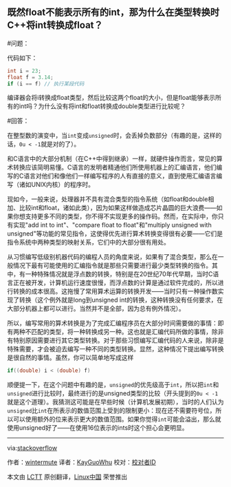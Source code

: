 既然float不能表示所有的int，那为什么在类型转换时C++将int转换成float？
---------

#问题：

代码如下：

```C
int i = 23;
float f = 3.14;
if (i == f) // 执行某段代码
```

编译器会将i转换成float类型，然后比较这两个float的大小，但是float能够表示所有的int吗？为什么没有将int和float转换成double类型进行比较呢？

#回答：

在整型数的演变中，当`int`变成`unsigned`时，会丢掉负数部分（有趣的是，这样的话，`0u < -1`就是对的了）。

和C语言中的大部分机制（在C++中得到继承）一样，就硬件操作而言，常见的算术转换应该简明易懂。C语言的发明者精通他们所使用机器上的汇编语言，他们编写的C语言对他们和像他们一样编写程序的人有直接的意义，直到使用汇编语言编写（诸如UNIX内核）的程序时。

现如今，一般来说，处理器并不具有混合类型的指令系统（如float和double相加、比较int和float，诸如此类），因为如果这样做造成芯片晶圆的巨大浪费——如果你想支持更多不同的类型，你不得不实现更多的操作码。然而，在实际中，你只有实现"add int to int"、"compare float to float"和"multiply unsigned with unsigned"等功能的常见指令，这使得优先进行算术转换变得很有必要——它们是指令系统中两种类型的映射关系，它们中的大部分很有用处。

从习惯编写低级别机器代码的编程人员的角度来说，如果有了混合类型，那么在一般情况下最有可能使用的汇编指令就是那些只需要进行最少类型转换的指令。其中，有一种特殊情况就是浮点数的转换，特别是在20世纪70年代早期，当时C语言正在被开发，计算机运行速度很慢，而浮点数的计算是通过软件完成的，所以进行转换的成本很高。这拖慢了常用算术运算的转换开发——当时只有一种操作数实现了转换（这个例外就是long到unsigned int的转换，这种转换没有任何要求，在大部分机器上都可以进行。当然并不是全部，因为总有例外情况）。

所以，编写常用的算术转换是为了完成汇编程序员在大部分时间需要做的事情：即有两种不匹配的类型，将一种转换成另一种。这也就是汇编代码所做的事情，除非有特别原因需要进行其它类型转换。对于那些习惯编写汇编代码的人来说，除非是特殊需要，才会被迫去编写一种不同的类型转换。显然，这种情况下提出编写转换是很自然的事情。虽然，你可以简单地写成这样

```C
if((double) i < (double) f)
```

顺便提一下，在这个问题中有趣的是，`unsigned`的优先级高于`int`，所以把`int`和`unsigned`进行比较时，最终进行的是unsigned类型的比较（开头提到的`0u < -1`就是这个道理）。我猜测这可能是在早些时候（计算机发展初期），当时的人们认为`unsigned`比`int`在所表示的数值范围上受到的限制更小：现在还不需要符号位，所以可以使用额外的位来表示更大的数值范围。如果你觉得`int`可能会溢出，那么就使用unsigned好了——在使用16位表示的ints时这个担心会更明显。

----
via:[stackoverflow](http://stackoverflow.com/questions/28010565/why-does-c-promote-an-int-to-a-float-when-a-float-cannot-represent-all-int-val/28011249#28011249)

作者：[wintermute][a]
译者：[KayGuoWhu](https://github.com/KayGuoWhu)
校对：[校对者ID](https://github.com/校对者ID)

本文由 [LCTT](https://github.com/LCTT/TranslateProject) 原创翻译，[Linux中国](http://linux.cn/) 荣誉推出

[a]:http://stackoverflow.com/users/4301306/wintermute